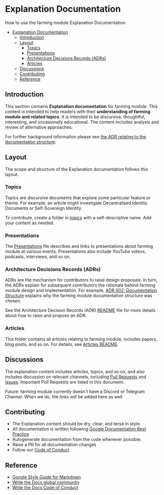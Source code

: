 # Explanation Documentation

How to use the farming module Explanation Documentation.

- [Explanation Documentation](#explanation-documentation)
  - [Introduction](#introduction)
  - [Layout](#layout)
    - [Topics](#topics)
    - [Presentations](#presentations)
    - [Architecture Decisions Records (ADRs)](#architecture-decisions-records-adrs)
    - [Articles](#articles)
  - [Discussions](#discussions)
  - [Contributing](#contributing)
  - [Reference](#reference)


## Introduction

This section contains **Explanation documentation** for farming module. This content is intended to help readers with their **understanding of farming module and related topics**. It is intended to be discursive, thoughtful, interesting, and occasionally educational. The content includes analysis and review of alternative approaches. 

For further background information please see [the ADR relating to the documentation structure](./ADR/adr-002-docs-structure.md). 

## Layout

The scope and structure of the Explanation documentation follows this layout.

### Topics

Topics are discursive documents that explore some particular feature or theme.  For example, an article might investigate Decentralised Identity Documents or Self-Sovereign Identity.

To contribute, create a folder in [topics](./topics) with a self-descriptive name. Add your content as needed.

### Presentations

The [Presentations](PRESENTATIONS.md) file describes and links to presentations about farming module at various events. Presentations also include YouTube videos,  podcasts, interviews, and so on. 


### Architecture Decisions Records (ADRs)

 ADRs are the mechanism for contributors to raise design proposals. In turn, the ADRs explain for subsequent contributors the rationale behind farming module design and implementation. For example, [ADR 002: Documentation Structure](./ADR/adr-002-docs-structure.md) explains why the farming module documentation structure was chosen. 

See the Architecture Decision Records (ADR) [README](./ADR/README.md) file for more details about how to raise and propose an ADR.

### Articles

This folder contains all articles relating to farming module, includes papers, blog posts, and so on. For details, see [Articles README](articles/README.md).


## Discussions

The explanation content includes articles, topics, and so on, and also includes discussion on relevant channels, including [Pull Requests](https://github.com/tendermint/farming/pulls) and [Issues](https://github.com/tendermint/farming/issues). Important Pull Requests are listed in this document.

Future: farming module currently doesn't have a Discord or Telegram Channel. When we do, the links will be added here as well
## Contributing

* The Explanation content should be dry, clear, and terse in style.
* All documentation is written following [Google Documentation Best Practice](https://google.github.io/styleguide/docguide/best_practices.html)
* Autogenerate documentation from the code whenever possible.
* Raise a PR for all documentation changes
* Follow our [Code of Conduct](../CONTRIBUTING.md)

## Reference

- [Google Style Guide for Markdown](https://github.com/google/styleguide/blob/gh-pages/docguide/style.md)
- [Write the Docs global community](https://www.writethedocs.org/)
- [Write the Docs Code of Conduct](https://www.writethedocs.org/code-of-conduct/#the-principles)